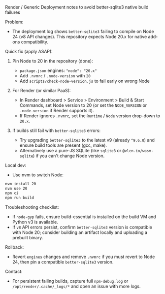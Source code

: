Render / Generic Deployment notes to avoid better-sqlite3 native build failures

Problem:
- The deployment log shows `better-sqlite3` failing to compile on Node 24 (v8 API changes). This repository expects Node 20.x for native add-ons compatibility.

Quick fix (apply ASAP):
1. Pin Node to 20 in the repository (done):
   - `package.json` engines: `"node": "20.x"`
   - Add `.nvmrc` / `.node-version` with `20`
   - Add `scripts/check-node-version.js` to fail early on wrong Node

2. For Render (or similar PaaS):
   - In Render dashboard > Service > Environment > Build & Start Commands, set Node version to 20 (or set the `NODE_VERSION` or `.node-version` if Render supports it).
   - If Render ignores `.nvmrc`, set the `Runtime` / `Node` version drop-down to `20.x`.

3. If builds still fail with `better-sqlite3` errors:
   - Try upgrading `better-sqlite3` to the latest v9 (already `^9.6.0`) and ensure build tools are present (gcc, make).
   - Alternatively use a pure-JS SQLite (like `sqlite3` or `@vlcn.io/wasm-sqlite`) if you can't change Node version.

Local dev:
- Use nvm to switch Node:

```bash
nvm install 20
nvm use 20
npm ci
npm run build
```

Troubleshooting checklist:
- If `node-gyp` fails, ensure build-essential is installed on the build VM and Python v3 is available.
- If `v8` API errors persist, confirm `better-sqlite3` version is compatible with Node 20; consider building an artifact locally and uploading a prebuilt binary.

Rollback:
- Revert `engines` changes and remove `.nvmrc` if you must revert to Node 24, then pin a compatible `better-sqlite3` version.

Contact:
- For persistent failing builds, capture full `npm-debug.log` or `/opt/render/.cache/_logs/*` and open an issue with more logs.
